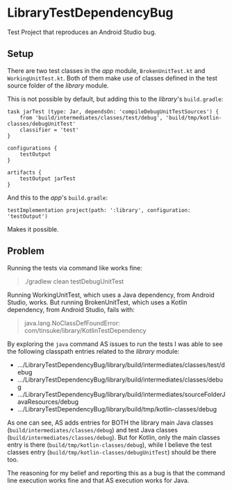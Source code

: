 # LibraryTestDependencyBug
Test Project that reproduces an Android Studio bug.

## Setup

There are two test classes in the _app_ module, `BrokenUnitTest.kt` and `WorkingUnitTest.kt`. Both of them make use of classes defined in the test source folder of the _library_ module.

This is not possible by default, but adding this to the _library_'s `build.gradle`:
```
task jarTest (type: Jar, dependsOn: 'compileDebugUnitTestSources') {
    from 'build/intermediates/classes/test/debug', 'build/tmp/kotlin-classes/debugUnitTest'
    classifier = 'test'
}

configurations {
    testOutput
}

artifacts {
    testOutput jarTest
}
```

And this to the _app_'s `build.gradle`:
```
testImplementation project(path: ':library', configuration: 'testOutput')
```

Makes it possible.

## Problem

Running the tests via command like works fine:
> ./gradlew clean testDebugUnitTest

Running WorkingUnitTest, which uses a Java dependency, from Android Studio, works. But running BrokenUnitTest, which uses a Kotlin dependency, from Android Studio, fails with:
> java.lang.NoClassDefFoundError: com/tinsuke/library/KotlinTestDependency

By exploring the `java` command AS issues to run the tests I was able to see the following classpath entries related to the _library_ module:
- .../LibraryTestDependencyBug/library/build/intermediates/classes/test/debug
- .../LibraryTestDependencyBug/library/build/intermediates/classes/debug
- .../LibraryTestDependencyBug/library/build/intermediates/sourceFolderJavaResources/debug
- .../LibraryTestDependencyBug/library/build/tmp/kotlin-classes/debug

As one can see, AS adds entries for BOTH the library main Java classes (`build/intermediates/classes/debug`) and test Java classes (`build/intermediates/classes/debug`). But for Kotlin, only the main classes entry is there (`build/tmp/kotlin-classes/debug`), while I believe the test classes entry (`build/tmp/kotlin-classes/debugUnitTest`) should be there too.

The reasoning for my belief and reporting this as a bug is that the command line execution works fine and that AS execution works for Java.
